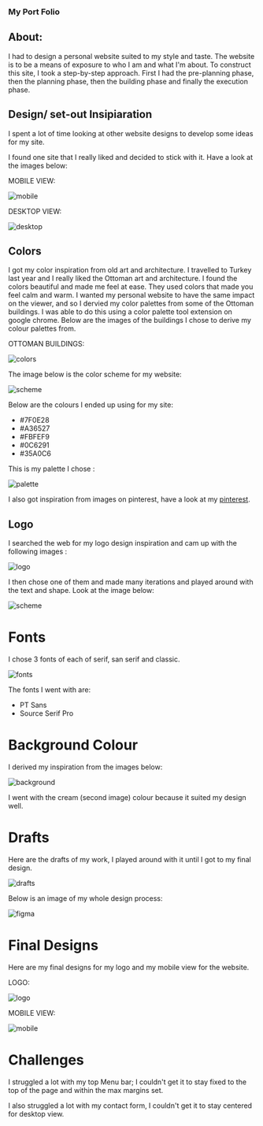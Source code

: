 ### **My Port Folio**

## **About:**
I had to design a personal website suited to my style and taste. The website is to be a means of exposure to who I am and what I'm about. To construct this site, I took a step-by-step approach. First I had the pre-planning phase, then the planning phase, then the building phase and finally the execution phase.

## **Design/ set-out Insipiaration**
    
I spent a lot of time looking at other website designs to develop some ideas for my site.  

I found one site that I really liked and decided to stick with it. Have a look at the images below:

MOBILE VIEW:

![mobile](assets/readme/mobile-site-inspiration.png)

DESKTOP VIEW:

![desktop](assets/readme/desktop-view-inspiration.png)

## **Colors**

I got my color inspiration from old art and architecture. I travelled to Turkey last year and I really liked the Ottoman art and architecture. I found the colors beautiful and made me feel at ease. They used colors that made you feel calm and warm. I wanted my personal website to have the same impact on the viewer, and so I dervied my color palettes from some of the Ottoman buildings. I was able to do this using a color palette tool extension on google chrome. Below are the images of the buildings I chose to derive my colour palettes from. 

OTTOMAN BUILDINGS:

![colors](assets/readme/colors.png)

The image below is the color scheme for my website:

![scheme](assets/readme/color-scheme.png)
    
Below are the colours I ended up using for my site:
- #7F0E28
- #A36527
- #FBFEF9
- #0C6291
- #35A0C6

This is my palette I chose :

![palette](assets/readme/palette.png)

I also got inspiration from images on pinterest, have a look at my [pinterest](https://pin.it/jp4koyn5imecqw).

## **Logo**

I searched the web for my logo design inspiration and cam up with the following images :

![logo](assets/readme/logo-inspiration.png) 

I then chose one of them and made many iterations and played around with the text and shape. Look at the image below:

![scheme](assets/readme/logo-drafts.png)

# **Fonts**

I chose 3 fonts of each of serif, san serif and classic. 

![fonts](assets/readme/fonts.png)

The fonts I went with are:

- PT Sans
- Source Serif Pro


# **Background Colour**

I derived my inspiration from the images below:

![background](assets/readme/background.png)

I went with the cream (second image) colour because it suited my design well. 

# **Drafts**

Here are the drafts of my work, I played around with it until I got to my final design. 

![drafts](assets/readme/drafts-mobile.png)

Below is an image of my whole design process:

![figma](assets/readme/figma.png)

# **Final Designs**

Here are my final designs for my logo and my mobile view for the website. 

LOGO: 

![logo](assets/readme/final-logo.png)

MOBILE VIEW:

![mobile](assets/readme/final-view-mobile.png)

# **Challenges**

I struggled a lot with my top Menu bar; I couldn't get it to stay fixed to the top of the page and within the max margins set. 

I also struggled a lot with my contact form, I couldn't get it to stay centered for desktop view. 

